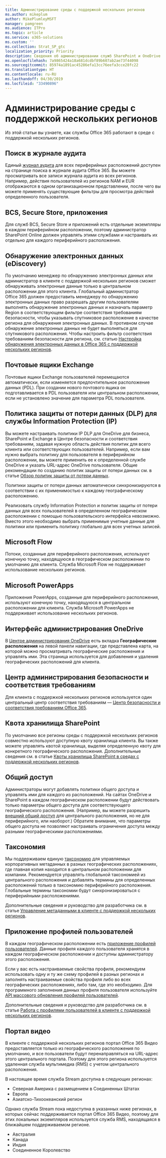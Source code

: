 ```yaml
---
title: Администрирование среды с поддержкой нескольких регионов
ms.author: mikeplum
author: MikePlumleyMSFT
manager: pamgreen
ms.audience: ITPro
ms.topic: article
ms.service: o365-solutions
ms.custom: ''
ms.collection: Strat_SP_gtc
localization_priority: Priority
description: Сведения об администрировании служб SharePoint и OneDrive в среде с поддержкой нескольких регионов.
ms.openlocfilehash: 7a9865424a18a681dcdbf89b607ab2ae73f44098
ms.sourcegitcommit: 85974a1891ac45286efa13cc76eefa3cce28fc22
ms.translationtype: HT
ms.contentlocale: ru-RU
ms.lasthandoff: 04/30/2019
ms.locfileid: "33490896"
---
```

# <a name="administering-a-multi-geo-environment"></a>Администрирование среды с поддержкой нескольких регионов

Из этой статьи вы узнаете, как службы Office 365 работают в среде с поддержкой нескольких регионов.

## <a name="audit-log-search"></a>Поиск в журнале аудита

Единый [журнал аудита](https://support.office.com/article/0d4d0f35-390b-4518-800e-0c7ec95e946c) для всех периферийных расположений доступен на странице поиска в журнале аудита Office 365. Вы можете просматривать все записи журнала аудита из всех регионов. Например, действия пользователей из регионов NAM и EUR отображаются в одном организационном представлении, после чего вы можете применять существующие фильтры для просмотра действий определенного пользователя.

## <a name="bcs-secure-store-apps"></a>BCS, Secure Store, приложения

Для служб BCS, Secure Store и приложений есть отдельные экземпляры в каждом периферийном расположении, поэтому администратор SharePoint Online должен управлять этими службами и настраивать их отдельно для каждого периферийного расположения.

## <a name="ediscovery"></a>Обнаружение электронных данных (eDiscovery) 

По умолчанию менеджер по обнаружению электронных данных или администратор в клиенте с поддержкой нескольких регионов сможет обнаруживать электронные данные только в центральном расположении для этого клиента.  Глобальный администратор Office 365 должен предоставить менеджеру по обнаружению электронных данных право разрешать другим пользователям выполнять обнаружение электронных данных и назначать параметр Region в соответствующем фильтре соответствия требованиям безопасности, чтобы указывать спутниковое расположение в качестве региона для обнаружения электронных данных. В противном случае обнаружение электронных данных не будет выполняться для спутникового расположения. Чтобы настроить фильтр соответствия требованиям безопасности для региона, см. статью [Настройка обнаружения электронных данных в Office 365 с поддержкой нескольких регионов](multi-geo-ediscovery-configuration.md).

## <a name="exchange-mailboxes"></a>Почтовые ящики Exchange

Почтовые ящики Exchange пользователей перемещаются автоматически, если изменяется предпочтительное расположение данных (PDL). При создании нового почтового ящика он подготавливается в PDL пользователя или центральном расположении, если не установлено значение для параметра PDL пользователя.

## <a name="information-protection-ip-data-loss-prevention-dlp-policy"></a>Политика защиты от потери данных (DLP) для службы Information Protection (IP)

Вы можете настраивать политики IP DLP для OneDrive для бизнеса, SharePoint и Exchange в Центре безопасности и соответствия требованиям, задавая нужную область действия политик для всего клиента или соответствующих пользователей.  Например, если вам нужно выбрать политику для пользователя в периферийном расположении, вы можете применить ее к определенной службе OneDrive и указать URL-адрес OneDrive пользователя.  Общие рекомендации по созданию политик защиты от потери данных см. в статье [Обзор политик защиты от потери данных](https://support.office.com/article/1966b2a7-d1e2-4d92-ab61-42efbb137f5e).

Политики защиты от потери данных автоматически синхронизируются в соответствии с их применимостью к каждому географическому расположению.

Реализовать службу Information Protection и политик защиты от потери данных для всех пользователей в определенном географическом расположении с помощью пользовательского интерфейса невозможно. Вместо этого необходимо выбрать применимые учетные данные для политики или применить политику глобально для всех учетных записей.

## <a name="microsoft-flow"></a>Microsoft Flow

Потоки, созданные для периферийного расположения, используют конечную точку, находящуюся в географическом расположении по умолчанию для клиента.  Служба Microsoft Flow не поддерживает использование нескольких регионов. 

## <a name="microsoft-powerapps"></a>Microsoft PowerApps

Приложения PowerApps, созданные для периферийного расположения, используют конечную точку, находящуюся в центральном расположении для клиента. Служба Microsoft PowerApps не поддерживает использование нескольких регионов. 

## <a name="onedrive-administrator-experience"></a>Интерфейс администрирования OneDrive

В [Центре администрирования OneDrive](https://admin.onedrive.com) есть вкладка **Географические расположения** на левой панели навигации, где представлена карта, на которой можно просматривать географические расположения и управлять ими. Эта страница используется для добавления и удаления географических расположений для клиента.

## <a name="security-and-compliance-admin-center"></a>Центр администрирования безопасности и соответствия требованиям

Для клиента с поддержкой нескольких регионов используется один центральный центр соответствия требованиям — [Центр безопасности и соответствия требованиям Office 365](https://protection.office.com/?rfr=AdminCenter\#/homepage).

## <a name="sharepoint-storage-quota"></a>Квота хранилища SharePoint

По умолчанию все регионы среды с поддержкой нескольких регионов совместно используют доступную квоту хранилища клиента.  Вы также можете управлять квотой хранилища, выделяя определенную квоту для конкретного географического расположения. Дополнительные сведения см. в статье [Квоты хранилища SharePoint в средах с поддержкой нескольких регионов](sharepoint-multi-geo-storage-quota.md).

## <a name="sharing"></a>Общий доступ

Администраторы могут добавлять политики общего доступа и управлять ими для каждого из расположений. На сайтах OneDrive и SharePoint в каждом географическом расположении будут действовать только параметры общего доступа для соответствующего географического расположения. (Например, вы можете разрешить [внешний общий доступ](https://support.office.com/article/C8A462EB-0723-4B0B-8D0A-70FEAFE4BE85) для центрального расположения, но не для периферийного, или наоборот.) Обратите внимание, что параметры общего доступа не позволяют настраивать ограничения доступа между разными географическими расположениями.

## <a name="taxonomy"></a>Таксономия

Мы поддерживаем единую [таксономию](https://docs.microsoft.com/sharepoint/managed-metadata) для управляемых корпоративных метаданных в разных географических расположениях, где главная копия находится в центральном расположении для компании. Рекомендуется управлять глобальной таксономией из центрального расположения и добавлять термины для определенных расположений только в таксономию периферийного расположения. Глобальные термины таксономии будут синхронизироваться с периферийными расположениями.

Дополнительные сведения и руководство для разработчика см. в статье [Управление метаданными в клиенте с поддержкой нескольких регионов](https://docs.microsoft.com/sharepoint/dev/solution-guidance/multigeo-managedmetadata).

## <a name="user-profile-application"></a>Приложение профилей пользователей

В каждом географическом расположении есть [приложение профилей пользователей](https://docs.microsoft.com/sharepoint/manage-user-profiles).  Данные профиля каждого пользователя хранятся в каждом географическом расположении и доступны администратору этого расположения.

Если у вас есть настраиваемые свойства профиля, рекомендуем использовать одну и ту же схему профилей в разных регионах и заполнять настраиваемые свойства профиля либо во всех географических расположениях, либо там, где это необходимо. Для программного заполнения данных профиля пользователя используйте [API массового обновления профилей пользователей](https://docs.microsoft.com/sharepoint/dev/solution-guidance/bulk-user-profile-update-api-for-sharepoint-online).

Дополнительные сведения и руководство для разработчика см. в статье [Работа с профилями пользователей в клиенте с поддержкой нескольких регионов](https://docs.microsoft.com/sharepoint/dev/solution-guidance/multigeo-userprofileexperience).

## <a name="video-portal"></a>Портал видео

В клиенте с поддержкой нескольких регионов портал Office 365 Видео предоставляется только из географического расположения по умолчанию, и все пользователи будут перенаправляться на URL-адрес этого центрального портала. Поэтому для этого региона используется удаленная служба мультимедиа (RMS) с учетом центрального расположения.

В настоящее время служба Stream доступна в следующих регионах:

- Северная Америка с размещением в Соединенных Штатах 
- Европа
- Азиатско-Тихоокеанский регион

Однако служба Stream пока недоступна в указанных ниже регионах, в которых сейчас поддерживается портал Office 365 Видео, поэтому для этих локальных экземпляров используется служба RMS, находящаяся в ближайшем поддерживаемом регионе.

- Австралия
- Канада
- Индия
- Соединенное Королевство

